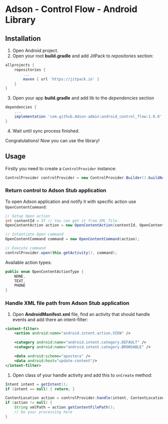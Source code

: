Adson - Control Flow - Android Library
=======

## Installation
1. Open Android project.
2. Open your root **build.gradle** and add JitPack to *repositories* section:
```gradle
allprojects {
    repositories {
        ...
        maven { url 'https://jitpack.io' }
    }
}
```
3. Open your app **build.gradle** and add lib to the *dependencies* section
```gradle
dependencies {
    ...
    implementation 'com.github.Adson-admin:android_control_flow:1.0.0'
}
```
4. Wait until sync process finished.

Congratulations! Now you can use the library!

## Usage

Firstly you need to create a `ControlProvider` instance:
```java
ControlProvider controlProvider = new ControlProvider.Builder().buildAdsonStub();
```

### Return control to **Adson Stub** application

To open Adson application and notify it with specific action use `OpenContentCommand`:
```java
// Setup Open action
int contentId = 37 // You can get it from XML file.
OpenContentAction action = new OpenContentAction(contentId, OpenContentActionType.TEXT);

// Intantiate Open command
OpenContentCommand command = new OpenContentCommand(action);

// Execute command
controlProvider.open(this.getActivity(), command);
```

Available action types:

```java
public enum OpenContentActionType {
    NONE,
    TEXT,
    PHONE
}
```

### Handle **XML** file path from **Adson Stub** application

1. Open **AndroidManifest.xml** file, find an activity that should handle events and add there an intent-filter:

```xml
<intent-filter>
    <action android:name="android.intent.action.VIEW" />

    <category android:name="android.intent.category.DEFAULT" />
    <category android:name="android.intent.category.BROWSABLE" />

    <data android:scheme="apostera" />
    <data android:host="update-content"/>
</intent-filter>
```

1. Open class of your handle activity and add this to `onCreate` method:

```java
Intent intent = getIntent();
if (intent == null) { return; }

ContentLocation action = controlProvider.handle(intent, ContentLocation.class);
if (action != null) {
    String xmlPath = action.getContentFilePath();
    // Do your processing here
}
```